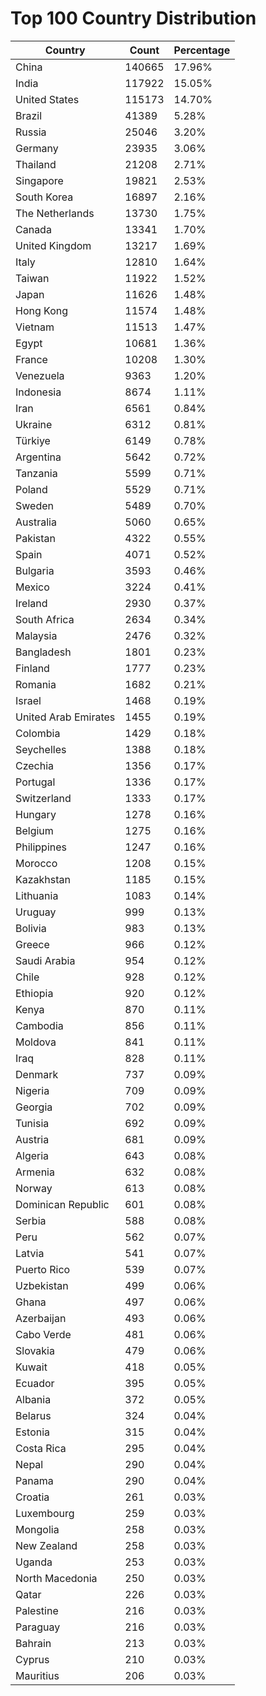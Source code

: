 # Top 100 Country Distribution
| Country | Count | Percentage |
|----|----|----|
| China | 140665 | 17.96% |
| India | 117922 | 15.05% |
| United States | 115173 | 14.70% |
| Brazil | 41389 | 5.28% |
| Russia | 25046 | 3.20% |
| Germany | 23935 | 3.06% |
| Thailand | 21208 | 2.71% |
| Singapore | 19821 | 2.53% |
| South Korea | 16897 | 2.16% |
| The Netherlands | 13730 | 1.75% |
| Canada | 13341 | 1.70% |
| United Kingdom | 13217 | 1.69% |
| Italy | 12810 | 1.64% |
| Taiwan | 11922 | 1.52% |
| Japan | 11626 | 1.48% |
| Hong Kong | 11574 | 1.48% |
| Vietnam | 11513 | 1.47% |
| Egypt | 10681 | 1.36% |
| France | 10208 | 1.30% |
| Venezuela | 9363 | 1.20% |
| Indonesia | 8674 | 1.11% |
| Iran | 6561 | 0.84% |
| Ukraine | 6312 | 0.81% |
| Türkiye | 6149 | 0.78% |
| Argentina | 5642 | 0.72% |
| Tanzania | 5599 | 0.71% |
| Poland | 5529 | 0.71% |
| Sweden | 5489 | 0.70% |
| Australia | 5060 | 0.65% |
| Pakistan | 4322 | 0.55% |
| Spain | 4071 | 0.52% |
| Bulgaria | 3593 | 0.46% |
| Mexico | 3224 | 0.41% |
| Ireland | 2930 | 0.37% |
| South Africa | 2634 | 0.34% |
| Malaysia | 2476 | 0.32% |
| Bangladesh | 1801 | 0.23% |
| Finland | 1777 | 0.23% |
| Romania | 1682 | 0.21% |
| Israel | 1468 | 0.19% |
| United Arab Emirates | 1455 | 0.19% |
| Colombia | 1429 | 0.18% |
| Seychelles | 1388 | 0.18% |
| Czechia | 1356 | 0.17% |
| Portugal | 1336 | 0.17% |
| Switzerland | 1333 | 0.17% |
| Hungary | 1278 | 0.16% |
| Belgium | 1275 | 0.16% |
| Philippines | 1247 | 0.16% |
| Morocco | 1208 | 0.15% |
| Kazakhstan | 1185 | 0.15% |
| Lithuania | 1083 | 0.14% |
| Uruguay | 999 | 0.13% |
| Bolivia | 983 | 0.13% |
| Greece | 966 | 0.12% |
| Saudi Arabia | 954 | 0.12% |
| Chile | 928 | 0.12% |
| Ethiopia | 920 | 0.12% |
| Kenya | 870 | 0.11% |
| Cambodia | 856 | 0.11% |
| Moldova | 841 | 0.11% |
| Iraq | 828 | 0.11% |
| Denmark | 737 | 0.09% |
| Nigeria | 709 | 0.09% |
| Georgia | 702 | 0.09% |
| Tunisia | 692 | 0.09% |
| Austria | 681 | 0.09% |
| Algeria | 643 | 0.08% |
| Armenia | 632 | 0.08% |
| Norway | 613 | 0.08% |
| Dominican Republic | 601 | 0.08% |
| Serbia | 588 | 0.08% |
| Peru | 562 | 0.07% |
| Latvia | 541 | 0.07% |
| Puerto Rico | 539 | 0.07% |
| Uzbekistan | 499 | 0.06% |
| Ghana | 497 | 0.06% |
| Azerbaijan | 493 | 0.06% |
| Cabo Verde | 481 | 0.06% |
| Slovakia | 479 | 0.06% |
| Kuwait | 418 | 0.05% |
| Ecuador | 395 | 0.05% |
| Albania | 372 | 0.05% |
| Belarus | 324 | 0.04% |
| Estonia | 315 | 0.04% |
| Costa Rica | 295 | 0.04% |
| Nepal | 290 | 0.04% |
| Panama | 290 | 0.04% |
| Croatia | 261 | 0.03% |
| Luxembourg | 259 | 0.03% |
| Mongolia | 258 | 0.03% |
| New Zealand | 258 | 0.03% |
| Uganda | 253 | 0.03% |
| North Macedonia | 250 | 0.03% |
| Qatar | 226 | 0.03% |
| Palestine | 216 | 0.03% |
| Paraguay | 216 | 0.03% |
| Bahrain | 213 | 0.03% |
| Cyprus | 210 | 0.03% |
| Mauritius | 206 | 0.03% |
